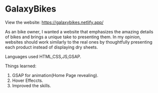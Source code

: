 # GalaxyBikes

View the website: https://galaxybikes.netlify.app/

As an bike owner, I wanted a website that emphasizes the amazing details of bikes and brings a unique take to presenting them. 
In my opinion, websites should work similarly to the real ones by thoughtfully presenting each product instead of displaying dry sheets.

Languages used HTML,CSS,JS,GSAP.

Things learned:
1. GSAP for animation(Home Page revealing). 
2. Hover Effeccts.
3. Improved the skills.                                                                              


